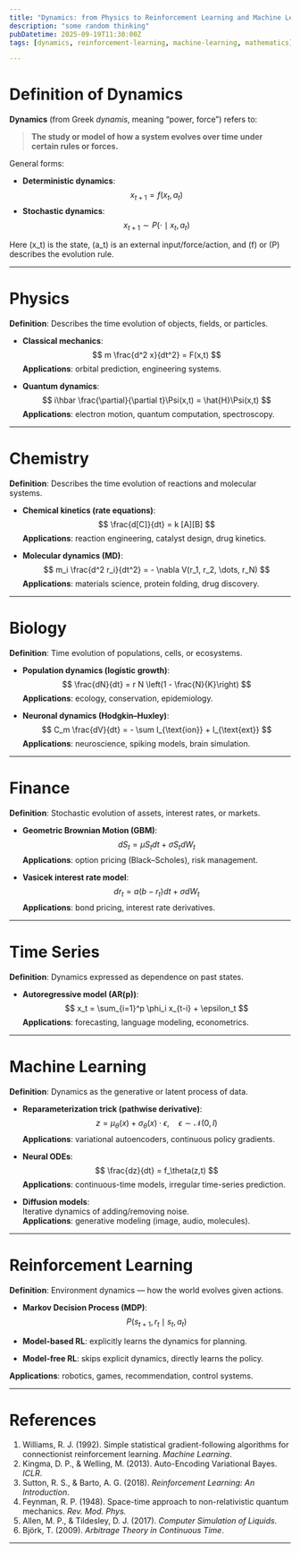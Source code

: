 ```yaml
---
title: "Dynamics: from Physics to Reinforcement Learning and Machine Learning"
description: "some random thinking"
pubDatetime: 2025-09-19T11:30:00Z
tags: [dynamics, reinforcement-learning, machine-learning, mathematics]

---
```


# Definition of Dynamics  

**Dynamics** (from Greek *dynamis*, meaning “power, force”) refers to:  

> **The study or model of how a system evolves over time under certain rules or forces.**  

General forms:  

- **Deterministic dynamics**:  
  $$
  x_{t+1} = f(x_t, a_t)
  $$ 
- **Stochastic dynamics**:  
  $$
  x_{t+1} \sim P(\cdot \mid x_t, a_t)
  $$

Here \(x_t\) is the state, \(a_t\) is an external input/force/action, and \(f\) or \(P\) describes the evolution rule.  

---

# Physics  

**Definition**: Describes the time evolution of objects, fields, or particles.  

- **Classical mechanics**:  
  $$
  m \frac{d^2 x}{dt^2} = F(x,t)
  $$ 
  **Applications**: orbital prediction, engineering systems.  

- **Quantum dynamics**:  
  $$
  i\hbar \frac{\partial}{\partial t}\Psi(x,t) = \hat{H}\Psi(x,t)
  $$ 
  **Applications**: electron motion, quantum computation, spectroscopy.  

---

# Chemistry  

**Definition**: Describes the time evolution of reactions and molecular systems.  

- **Chemical kinetics (rate equations)**:  
  $$
  \frac{d[C]}{dt} = k [A][B]
  $$ 
  **Applications**: reaction engineering, catalyst design, drug kinetics.  

- **Molecular dynamics (MD)**:  
  $$
  m_i \frac{d^2 r_i}{dt^2} = - \nabla V(r_1, r_2, \dots, r_N)
  $$
  **Applications**: materials science, protein folding, drug discovery.  

---

# Biology  

**Definition**: Time evolution of populations, cells, or ecosystems.  

- **Population dynamics (logistic growth)**:  
  $$
  \frac{dN}{dt} = r N \left(1 - \frac{N}{K}\right)
  $$
  **Applications**: ecology, conservation, epidemiology.  

- **Neuronal dynamics (Hodgkin–Huxley)**:  
  $$
  C_m \frac{dV}{dt} = - \sum I_{\text{ion}} + I_{\text{ext}}
  $$
  **Applications**: neuroscience, spiking models, brain simulation.  

---

# Finance  

**Definition**: Stochastic evolution of assets, interest rates, or markets.  

- **Geometric Brownian Motion (GBM)**:  
  $$
  dS_t = \mu S_t dt + \sigma S_t dW_t
  $$ 
  **Applications**: option pricing (Black–Scholes), risk management.  

- **Vasicek interest rate model**:  
  $$
  dr_t = a(b - r_t) dt + \sigma dW_t
  $$
  **Applications**: bond pricing, interest rate derivatives.  

---

# Time Series  

**Definition**: Dynamics expressed as dependence on past states.  

- **Autoregressive model (AR(p))**:  
  $$
  x_t = \sum_{i=1}^p \phi_i x_{t-i} + \epsilon_t
  $$
  **Applications**: forecasting, language modeling, econometrics.  

---

# Machine Learning  

**Definition**: Dynamics as the generative or latent process of data.  

- **Reparameterization trick (pathwise derivative)**:  
  $$
  z = \mu_\theta(x) + \sigma_\theta(x) \cdot \epsilon, \quad \epsilon \sim \mathcal{N}(0,I)
  $$ 
  **Applications**: variational autoencoders, continuous policy gradients.  

- **Neural ODEs**:  
  $$
  \frac{dz}{dt} = f_\theta(z,t)
  $$ 
  **Applications**: continuous-time models, irregular time-series prediction.  

- **Diffusion models**:  
  Iterative dynamics of adding/removing noise.  
  **Applications**: generative modeling (image, audio, molecules).  

---

# Reinforcement Learning  

**Definition**: Environment dynamics — how the world evolves given actions.  

- **Markov Decision Process (MDP)**:  
  $$
  P(s_{t+1}, r_t \mid s_t, a_t)
  $$

- **Model-based RL**: explicitly learns the dynamics for planning.  
- **Model-free RL**: skips explicit dynamics, directly learns the policy.  

**Applications**: robotics, games, recommendation, control systems.  

---

# References  

1. Williams, R. J. (1992). Simple statistical gradient-following algorithms for connectionist reinforcement learning. *Machine Learning*.  
2. Kingma, D. P., & Welling, M. (2013). Auto-Encoding Variational Bayes. *ICLR*.  
3. Sutton, R. S., & Barto, A. G. (2018). *Reinforcement Learning: An Introduction*.  
4. Feynman, R. P. (1948). Space-time approach to non-relativistic quantum mechanics. *Rev. Mod. Phys.*  
5. Allen, M. P., & Tildesley, D. J. (2017). *Computer Simulation of Liquids*.  
6. Björk, T. (2009). *Arbitrage Theory in Continuous Time*.  

---

